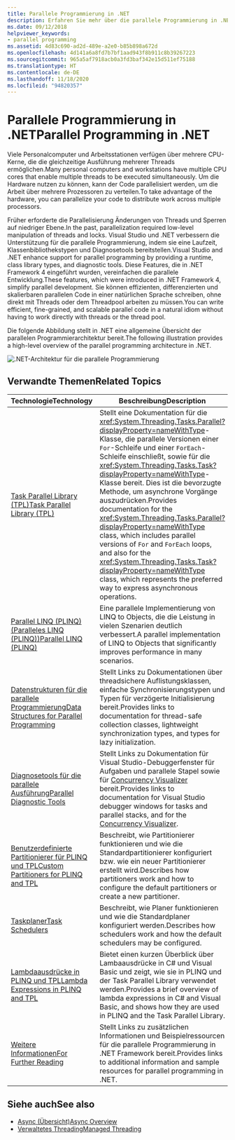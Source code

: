 ```yaml
---
title: Parallele Programmierung in .NET
description: Erfahren Sie mehr über die parallele Programmierung in .NET. Verwenden Sie eine .NET-Runtime, Klassenbibliothekstypen und Diagnosetools, um die .NET-Entwicklung zu vereinfachen.
ms.date: 09/12/2018
helpviewer_keywords:
- parallel programming
ms.assetid: 4d83c690-ad2d-489e-a2e0-b85b898a672d
ms.openlocfilehash: 4d141a6a8fd7b7bf1aad943f8b911c8b39267223
ms.sourcegitcommit: 965a5af7918acb0a3fd3baf342e15d511ef75188
ms.translationtype: HT
ms.contentlocale: de-DE
ms.lasthandoff: 11/18/2020
ms.locfileid: "94820357"
---
```

# <a name="parallel-programming-in-net"></a><span data-ttu-id="2ba20-104">Parallele Programmierung in .NET</span><span class="sxs-lookup"><span data-stu-id="2ba20-104">Parallel Programming in .NET</span></span>

<span data-ttu-id="2ba20-105">Viele Personalcomputer und Arbeitsstationen verfügen über mehrere CPU-Kerne, die die gleichzeitige Ausführung mehrerer Threads ermöglichen.</span><span class="sxs-lookup"><span data-stu-id="2ba20-105">Many personal computers and workstations have multiple CPU cores that enable multiple threads to be executed simultaneously.</span></span> <span data-ttu-id="2ba20-106">Um die Hardware nutzen zu können, kann der Code parallelisiert werden, um die Arbeit über mehrere Prozessoren zu verteilen.</span><span class="sxs-lookup"><span data-stu-id="2ba20-106">To take advantage of the hardware, you can parallelize your code to distribute work across multiple processors.</span></span>

<span data-ttu-id="2ba20-107">Früher erforderte die Parallelisierung Änderungen von Threads und Sperren auf niedriger Ebene.</span><span class="sxs-lookup"><span data-stu-id="2ba20-107">In the past, parallelization required low-level manipulation of threads and locks.</span></span> <span data-ttu-id="2ba20-108">Visual Studio und .NET verbessern die Unterstützung für die parallele Programmierung, indem sie eine Laufzeit, Klassenbibliothekstypen und Diagnosetools bereitstellen.</span><span class="sxs-lookup"><span data-stu-id="2ba20-108">Visual Studio and .NET enhance support for parallel programming by providing a runtime, class library types, and diagnostic tools.</span></span> <span data-ttu-id="2ba20-109">Diese Features, die in .NET Framework 4 eingeführt wurden, vereinfachen die parallele Entwicklung.</span><span class="sxs-lookup"><span data-stu-id="2ba20-109">These features, which were introduced in .NET Framework 4, simplify parallel development.</span></span> <span data-ttu-id="2ba20-110">Sie können effizienten, differenzierten und skalierbaren parallelen Code in einer natürlichen Sprache schreiben, ohne direkt mit Threads oder dem Threadpool arbeiten zu müssen.</span><span class="sxs-lookup"><span data-stu-id="2ba20-110">You can write efficient, fine-grained, and scalable parallel code in a natural idiom without having to work directly with threads or the thread pool.</span></span>

<span data-ttu-id="2ba20-111">Die folgende Abbildung stellt in .NET eine allgemeine Übersicht der parallelen Programmierarchitektur bereit.</span><span class="sxs-lookup"><span data-stu-id="2ba20-111">The following illustration provides a high-level overview of the parallel programming architecture in .NET.</span></span>

![.NET-Architektur für die parallele Programmierung](./media/tpl-architecture.png)

## <a name="related-topics"></a><span data-ttu-id="2ba20-113">Verwandte Themen</span><span class="sxs-lookup"><span data-stu-id="2ba20-113">Related Topics</span></span>

|<span data-ttu-id="2ba20-114">Technologie</span><span class="sxs-lookup"><span data-stu-id="2ba20-114">Technology</span></span>|<span data-ttu-id="2ba20-115">Beschreibung</span><span class="sxs-lookup"><span data-stu-id="2ba20-115">Description</span></span>|
|----------------|-----------------|
|[<span data-ttu-id="2ba20-116">Task Parallel Library (TPL)</span><span class="sxs-lookup"><span data-stu-id="2ba20-116">Task Parallel Library (TPL)</span></span>](task-parallel-library-tpl.md)|<span data-ttu-id="2ba20-117">Stellt eine Dokumentation für die <xref:System.Threading.Tasks.Parallel?displayProperty=nameWithType>-Klasse, die parallele Versionen einer `For`-Schleife und einer `ForEach`-Schleife einschließt, sowie für die <xref:System.Threading.Tasks.Task?displayProperty=nameWithType>-Klasse bereit. Dies ist die bevorzugte Methode, um asynchrone Vorgänge auszudrücken.</span><span class="sxs-lookup"><span data-stu-id="2ba20-117">Provides documentation for the <xref:System.Threading.Tasks.Parallel?displayProperty=nameWithType> class, which includes parallel versions of `For` and `ForEach` loops, and also for the <xref:System.Threading.Tasks.Task?displayProperty=nameWithType> class, which represents the preferred way to express asynchronous operations.</span></span>|
|[<span data-ttu-id="2ba20-118">Parallel LINQ (PLINQ) (Paralleles LINQ (PLINQ))</span><span class="sxs-lookup"><span data-stu-id="2ba20-118">Parallel LINQ (PLINQ)</span></span>](introduction-to-plinq.md)|<span data-ttu-id="2ba20-119">Eine parallele Implementierung von LINQ to Objects, die die Leistung in vielen Szenarien deutlich verbessert.</span><span class="sxs-lookup"><span data-stu-id="2ba20-119">A parallel implementation of LINQ to Objects that significantly improves performance in many scenarios.</span></span>|
|[<span data-ttu-id="2ba20-120">Datenstrukturen für die parallele Programmierung</span><span class="sxs-lookup"><span data-stu-id="2ba20-120">Data Structures for Parallel Programming</span></span>](data-structures-for-parallel-programming.md)|<span data-ttu-id="2ba20-121">Stellt Links zu Dokumentationen über threadsichere Auflistungsklassen, einfache Synchronisierungstypen und Typen für verzögerte Initialisierung bereit.</span><span class="sxs-lookup"><span data-stu-id="2ba20-121">Provides links to documentation for thread-safe collection classes, lightweight synchronization types, and types for lazy initialization.</span></span>|
|[<span data-ttu-id="2ba20-122">Diagnosetools für die parallele Ausführung</span><span class="sxs-lookup"><span data-stu-id="2ba20-122">Parallel Diagnostic Tools</span></span>](parallel-diagnostic-tools.md)|<span data-ttu-id="2ba20-123">Stellt Links zu Dokumentation für Visual Studio-Debuggerfenster für Aufgaben und parallele Stapel sowie für [Concurrency Visualizer](/visualstudio/profiling/concurrency-visualizer) bereit.</span><span class="sxs-lookup"><span data-stu-id="2ba20-123">Provides links to documentation for Visual Studio debugger windows for tasks and parallel stacks, and for the [Concurrency Visualizer](/visualstudio/profiling/concurrency-visualizer).</span></span>|
|[<span data-ttu-id="2ba20-124">Benutzerdefinierte Partitionierer für PLINQ und TPL</span><span class="sxs-lookup"><span data-stu-id="2ba20-124">Custom Partitioners for PLINQ and TPL</span></span>](custom-partitioners-for-plinq-and-tpl.md)|<span data-ttu-id="2ba20-125">Beschreibt, wie Partitionierer funktionieren und wie die Standardpartitionierer konfiguriert bzw. wie ein neuer Partitionierer erstellt wird.</span><span class="sxs-lookup"><span data-stu-id="2ba20-125">Describes how partitioners work and how to configure the default partitioners or create a new partitioner.</span></span>|
|[<span data-ttu-id="2ba20-126">Taskplaner</span><span class="sxs-lookup"><span data-stu-id="2ba20-126">Task Schedulers</span></span>](xref:System.Threading.Tasks.TaskScheduler)|<span data-ttu-id="2ba20-127">Beschreibt, wie Planer funktionieren und wie die Standardplaner konfiguriert werden.</span><span class="sxs-lookup"><span data-stu-id="2ba20-127">Describes how schedulers work and how the default schedulers may be configured.</span></span>|
|[<span data-ttu-id="2ba20-128">Lambdaausdrücke in PLINQ und TPL</span><span class="sxs-lookup"><span data-stu-id="2ba20-128">Lambda Expressions in PLINQ and TPL</span></span>](lambda-expressions-in-plinq-and-tpl.md)|<span data-ttu-id="2ba20-129">Bietet einen kurzen Überblick über Lambaausdrücke in C# und Visual Basic und zeigt, wie sie in PLINQ und der Task Parallel Library verwendet werden.</span><span class="sxs-lookup"><span data-stu-id="2ba20-129">Provides a brief overview of lambda expressions in C# and Visual Basic, and shows how they are used in PLINQ and the Task Parallel Library.</span></span>|
|[<span data-ttu-id="2ba20-130">Weitere Informationen</span><span class="sxs-lookup"><span data-stu-id="2ba20-130">For Further Reading</span></span>](for-further-reading-parallel-programming.md)|<span data-ttu-id="2ba20-131">Stellt Links zu zusätzlichen Informationen und Beispielressourcen für die parallele Programmierung in .NET Framework bereit.</span><span class="sxs-lookup"><span data-stu-id="2ba20-131">Provides links to additional information and sample resources for parallel programming in .NET.</span></span>|

## <a name="see-also"></a><span data-ttu-id="2ba20-132">Siehe auch</span><span class="sxs-lookup"><span data-stu-id="2ba20-132">See also</span></span>

- [<span data-ttu-id="2ba20-133">Async (Übersicht)</span><span class="sxs-lookup"><span data-stu-id="2ba20-133">Async Overview</span></span>](../async.md)
- [<span data-ttu-id="2ba20-134">Verwaltetes Threading</span><span class="sxs-lookup"><span data-stu-id="2ba20-134">Managed Threading</span></span>](../threading/index.md)
